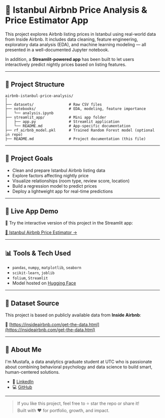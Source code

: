 # 🏡 Istanbul Airbnb Price Analysis & Price Estimator App

This project explores Airbnb listing prices in Istanbul using real-world data from Inside Airbnb. It includes data cleaning, feature engineering, exploratory data analysis (EDA), and machine learning modeling — all presented in a well-documented Jupyter notebook.  

In addition, a **Streamlit-powered app** has been built to let users interactively predict nightly prices based on listing features.

---

## 📂 Project Structure

```
airbnb-istanbul-price-analysis/
│
├── datasets/                # Raw CSV files
├── notebooks/               # EDA, modeling, feature importance
│   └── analysis.ipynb
├── streamlit_app/           # Mini app folder
│   ├── app.py               # Streamlit application
│   └── README.md            # App-specific documentation
├── rf_airbnb_model.pkl      # Trained Random Forest model (optional in repo)
├── README.md                # Project documentation (this file)
```

---

## 🧠 Project Goals

- Clean and prepare Istanbul Airbnb listing data
- Explore factors affecting nightly price
- Visualize relationships (room type, review score, location)
- Build a regression model to predict prices
- Deploy a lightweight app for real-time predictions

---

## 🚀 Live App Demo

🎯 Try the interactive version of this project in the Streamlit app:

[📍 Istanbul Airbnb Price Estimator →](./streamlit_app/README.md)

---

## 📊 Tools & Tech Used

- `pandas`, `numpy`, `matplotlib`, `seaborn`
- `scikit-learn`, `joblib`
- `folium`, `Streamlit`
- Model hosted on [Hugging Face](https://huggingface.co/mnalbantli/airbnb-istanbul-model)

---

## 📁 Dataset Source

This project is based on publicly available data from **Inside Airbnb**:

🔗 [https://insideairbnb.com/get-the-data.html](https://insideairbnb.com/get-the-data.html)

---

## 🙋 About Me

I'm Mustafa, a data analytics graduate student at UTC who is passionate about combining behavioral psychology and data science to build smart, human-centered solutions.  

- 🔗 [LinkedIn](https://www.linkedin.com/in/YOUR-LINKEDIN-USERNAME)
- 💻 [GitHub](https://github.com/YOUR-GITHUB-USERNAME)

---

> If you like this project, feel free to ⭐ star the repo or share it!  
> Built with ❤️ for portfolio, growth, and impact.
